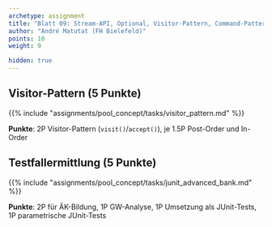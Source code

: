 ```yaml
---
archetype: assignment
title: "Blatt 09: Stream-API, Optional, Visitor-Pattern, Command-Pattern"
author: "André Matutat (FH Bielefeld)"
points: 10
weight: 9

hidden: true
---
```



## Visitor-Pattern (5 Punkte)

{{% include "assignments/pool_concept/tasks/visitor_pattern.md" %}}

**Punkte**: 2P Visitor-Pattern (`visit()`/`accept()`), je 1.5P Post-Order und In-Order


## Testfallermittlung (5 Punkte)

{{% include "assignments/pool_concept/tasks/junit_advanced_bank.md" %}}

**Punkte**: 2P für ÄK-Bildung, 1P GW-Analyse, 1P Umsetzung als JUnit-Tests, 1P parametrische JUnit-Tests
